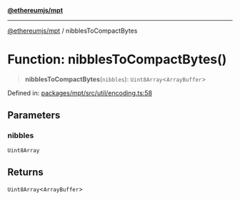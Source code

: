 [**@ethereumjs/mpt**](../README.md)

***

[@ethereumjs/mpt](../README.md) / nibblesToCompactBytes

# Function: nibblesToCompactBytes()

> **nibblesToCompactBytes**(`nibbles`): `Uint8Array`\<`ArrayBuffer`\>

Defined in: [packages/mpt/src/util/encoding.ts:58](https://github.com/ethereumjs/ethereumjs-monorepo/blob/master/packages/mpt/src/util/encoding.ts#L58)

## Parameters

### nibbles

`Uint8Array`

## Returns

`Uint8Array`\<`ArrayBuffer`\>
